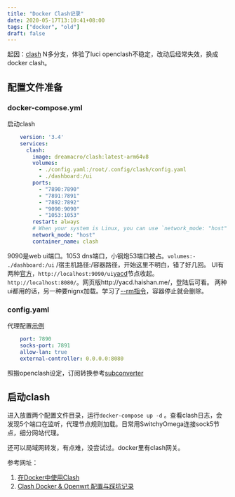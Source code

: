 ```yaml
---
title: "Docker Clash记录"
date: 2020-05-17T13:10:41+08:00
tags: ["docker", "old"]
draft: false
---
```

起因：[clash](https://github.com/Dreamacro/clash) N多分支，体验了luci openclash不稳定，改动后经常失效，换成docker clash。
## 配置文件准备
### docker-compose.yml 
启动clash
```yml
    version: '3.4'
    services:
      clash:
        image: dreamacro/clash:latest-arm64v8
        volumes:
          - ./config.yaml:/root/.config/clash/config.yaml
          - ./dashboard:/ui
        ports:
          - "7890:7890"
          - "7891:7891"
          - "7892:7892"
          - "9090:9090"
          - "1053:1053"
        restart: always
        # When your system is Linux, you can use `network_mode: "host"` directly.
        network_mode: "host"
        container_name: clash
 ```
9090是web ui端口。1053 dns端口，小钢炮53端口被占。`volumes:- ./dashboard:/ui` /宿主机路径:/容器路径，开始这里不明白，错了好几回。
UI有两种[官方](https://github.com/Dreamacro/clash-dashboard/tree/gh-pages)，`http://localhost:9090/ui`[yacd](https://github.com/haishanh/yacd/tree/gh-pages)节点收起。`http://localhost:8080/`。网页版http://yacd.haishan.me/，登陆后可看。
两种ui都用的话，另一种要nignx加载。学习了[--rm指令](https://www.ruanyifeng.com/blog/2018/02/nginx-docker.html)，容器停止就会删除。
### config.yaml
代理配置[示例](https://gist.githubusercontent.com/lddsb/b041bb03a8c1295a77d00a5235636ec1/raw/21f0731f40fd53f7b47ad6e45f17f15c811f6b3e/config.yml)
```yml
    port: 7890
    socks-port: 7891
    allow-lan: true
    external-controller: 0.0.0.0:8080
```
照搬openclash设定，订阅转换参考[subconverter](https://github.com/tindy2013/subconverter)
## 启动clash
进入放置两个配置文件目录，运行`docker-compose up -d`  。查看clash日志，会发现5个端口在监听，代理节点规则加载。日常用SwitchyOmega连接sock5节点，细分网站代理。

还可以局域网转发，有点难，没尝试过。docker里有clash网关。

参考网址：

 1. [在Docker中使用Clash]( https://zmcdbp.com/run-clash-in-docker/)
 2. [Clash Docker & Openwrt 配置与踩坑记录](https://wuyefan.wordpress.com/2020/02/12/clash-docker-openwrt-%E9%85%8D%E7%BD%AE%E4%B8%8E%E8%B8%A9%E5%9D%91%E8%AE%B0%E5%BD%95/amp/)
